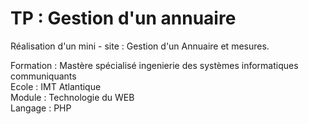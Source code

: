 # TP : Gestion d'un annuaire</br>

Réalisation d'un mini - site : Gestion d'un Annuaire et mesures.</br>

Formation : Mastère spécialisé ingenierie des systèmes informatiques communiquants</br>
Ecole : IMT Atlantique</br>
Module : Technologie du WEB</br>
Langage : PHP</br>
